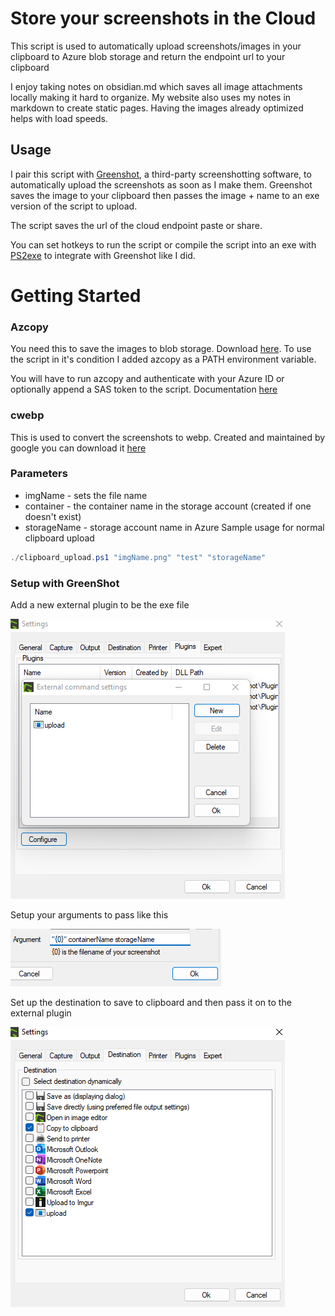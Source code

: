 # Store your screenshots in the Cloud
This script is used to automatically upload screenshots/images in your clipboard to Azure blob storage and return the endpoint url to your clipboard

I enjoy taking notes on obsidian.md which saves all image attachments locally making it hard to organize. My website also uses my notes in markdown to create static pages. Having the images already optimized helps with load speeds.

## Usage
I pair this script with [Greenshot](https://getgreenshot.org/), a third-party screenshotting software, to automatically upload the screenshots as soon as I make them. Greenshot saves the image to your clipboard then passes the image + name to an exe version of the script to upload. 

The script saves the url of the cloud endpoint paste or share.

You can set hotkeys to run the script or compile the script into an exe with [PS2exe](https://github.com/MScholtes/PS2EXE) to integrate with Greenshot like I did.


# Getting Started
### Azcopy
You need this to save the images to blob storage. Download [here](https://docs.microsoft.com/en-us/azure/storage/common/storage-use-azcopy-v10). To use the script in it's condition I added azcopy as a PATH environment variable. 

You will have to run azcopy and authenticate with your Azure ID or optionally append a SAS token to the script. Documentation [here](https://docs.microsoft.com/en-us/azure/storage/common/storage-use-azcopy-v10)

### cwebp
This is used to convert  the screenshots to webp. Created and maintained by google you can download it [here](https://developers.google.com/speed/webp/download)
### Parameters
- imgName - sets the file name
- container - the container name in the storage account (created if one doesn't exist)
- storageName - storage account name in Azure
Sample usage for normal clipboard upload
```powershell
./clipboard_upload.ps1 "imgName.png" "test" "storageName"
```

### Setup with GreenShot
Add a new external plugin to be the exe file

![](images/readme.png)

Setup your arguments to pass like this

![](images/readme2.png)

Set up the destination to save to clipboard and then pass it on to the external plugin

![](images/readme3.png)


